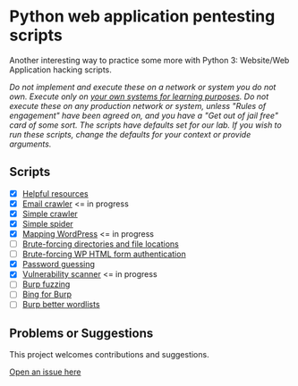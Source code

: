 # Python web application pentesting scripts

Another interesting way to practice some more with Python 3: Website/Web Application hacking scripts.

_Do not implement and execute these on a network or system you do not own. Execute only on [your own systems for learning purposes](https://github.com/tymyrddin/ymrir/wiki). Do not execute these on any production network or system, unless "Rules of engagement" have been agreed on, and you have a "Get out of jail free" card of some sort. The scripts have defaults set for our lab. If you wish to run these scripts, change the defaults for your context or provide arguments._

## Scripts

- [x] [Helpful resources](helpful_resources)
- [x] [Email crawler](email-crawler) <= in progress
- [x] [Simple crawler](crawler)
- [x] [Simple spider](spider)
- [x] [Mapping WordPress](mapping_wordpress) <= in progress
- [ ] [Brute-forcing directories and file locations](bf_locations)
- [ ] [Brute-forcing WP HTML form authentication](bf_forms)
- [x] [Password guessing](password_guessing)
- [x] [Vulnerability scanner](scanner) <= in progress
- [ ] [Burp fuzzing](burp_fuzzing)
- [ ] [Bing for Burp](bing_burp)
- [ ] [Burp better wordlists](password_gold)

## Problems or Suggestions

This project welcomes contributions and suggestions. 

[Open an issue here](https://github.com/tymyrddin/reomais/issues)